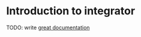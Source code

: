 # Introduction to integrator

TODO: write [great documentation](http://jacobian.org/writing/what-to-write/)
